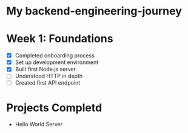 # My backend-engineering-journey
# Week 1: Foundations
- [x] Completed onboarding process  
- [x] Set up development environment  
- [x] Built first Node.js server  
- [ ] Understood HTTP in depth  
- [ ] Created first API endpoint

# Projects Completd
- Hello World Server


